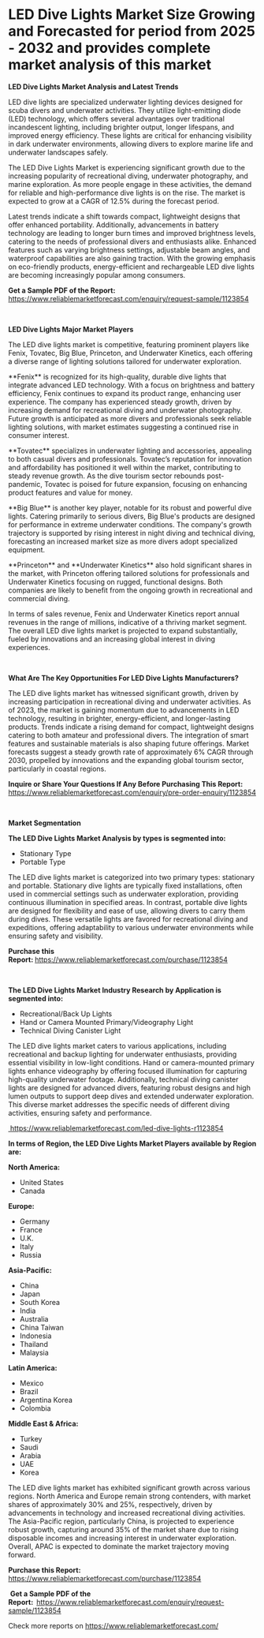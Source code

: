 <p><h1>LED Dive Lights Market Size Growing and Forecasted for period from 2025 - 2032 and provides complete market analysis of this market</h1></p><p><strong>LED Dive Lights Market Analysis and Latest Trends</strong></p>
<p><p>LED dive lights are specialized underwater lighting devices designed for scuba divers and underwater activities. They utilize light-emitting diode (LED) technology, which offers several advantages over traditional incandescent lighting, including brighter output, longer lifespans, and improved energy efficiency. These lights are critical for enhancing visibility in dark underwater environments, allowing divers to explore marine life and underwater landscapes safely.</p><p>The LED Dive Lights Market is experiencing significant growth due to the increasing popularity of recreational diving, underwater photography, and marine exploration. As more people engage in these activities, the demand for reliable and high-performance dive lights is on the rise. The market is expected to grow at a CAGR of 12.5% during the forecast period. </p><p>Latest trends indicate a shift towards compact, lightweight designs that offer enhanced portability. Additionally, advancements in battery technology are leading to longer burn times and improved brightness levels, catering to the needs of professional divers and enthusiasts alike. Enhanced features such as varying brightness settings, adjustable beam angles, and waterproof capabilities are also gaining traction. With the growing emphasis on eco-friendly products, energy-efficient and rechargeable LED dive lights are becoming increasingly popular among consumers.</p></p>
<p><strong>Get a Sample PDF of the Report:&nbsp;</strong> <a href="https://www.reliablemarketforecast.com/enquiry/request-sample/1123854?utm_campaign=1834&utm_medium=2&utm_source=Github&utm_content=ia&utm_term=10022025&utm_id=led-dive-lights">https://www.reliablemarketforecast.com/enquiry/request-sample/1123854</a></p>
<p>&nbsp;</p>
<p><strong>LED Dive Lights Major Market Players</strong></p>
<p><p>The LED dive lights market is competitive, featuring prominent players like Fenix, Tovatec, Big Blue, Princeton, and Underwater Kinetics, each offering a diverse range of lighting solutions tailored for underwater exploration.</p><p>**Fenix** is recognized for its high-quality, durable dive lights that integrate advanced LED technology. With a focus on brightness and battery efficiency, Fenix continues to expand its product range, enhancing user experience. The company has experienced steady growth, driven by increasing demand for recreational diving and underwater photography. Future growth is anticipated as more divers and professionals seek reliable lighting solutions, with market estimates suggesting a continued rise in consumer interest.</p><p>**Tovatec** specializes in underwater lighting and accessories, appealing to both casual divers and professionals. Tovatec’s reputation for innovation and affordability has positioned it well within the market, contributing to steady revenue growth. As the dive tourism sector rebounds post-pandemic, Tovatec is poised for future expansion, focusing on enhancing product features and value for money.</p><p>**Big Blue** is another key player, notable for its robust and powerful dive lights. Catering primarily to serious divers, Big Blue's products are designed for performance in extreme underwater conditions. The company's growth trajectory is supported by rising interest in night diving and technical diving, forecasting an increased market size as more divers adopt specialized equipment.</p><p>**Princeton** and **Underwater Kinetics** also hold significant shares in the market, with Princeton offering tailored solutions for professionals and Underwater Kinetics focusing on rugged, functional designs. Both companies are likely to benefit from the ongoing growth in recreational and commercial diving.</p><p>In terms of sales revenue, Fenix and Underwater Kinetics report annual revenues in the range of millions, indicative of a thriving market segment. The overall LED dive lights market is projected to expand substantially, fueled by innovations and an increasing global interest in diving experiences.</p></p>
<p>&nbsp;</p>
<p><strong>What Are The Key Opportunities For LED Dive Lights Manufacturers?</strong></p>
<p><p>The LED dive lights market has witnessed significant growth, driven by increasing participation in recreational diving and underwater activities. As of 2023, the market is gaining momentum due to advancements in LED technology, resulting in brighter, energy-efficient, and longer-lasting products. Trends indicate a rising demand for compact, lightweight designs catering to both amateur and professional divers. The integration of smart features and sustainable materials is also shaping future offerings. Market forecasts suggest a steady growth rate of approximately 6% CAGR through 2030, propelled by innovations and the expanding global tourism sector, particularly in coastal regions.</p></p>
<p><strong>Inquire or Share Your Questions If Any Before Purchasing This Report:</strong> <a href="https://www.reliablemarketforecast.com/enquiry/pre-order-enquiry/1123854?utm_campaign=1834&utm_medium=2&utm_source=Github&utm_content=ia&utm_term=10022025&utm_id=led-dive-lights">https://www.reliablemarketforecast.com/enquiry/pre-order-enquiry/1123854</a></p>
<p>&nbsp;</p>
<p><strong>Market Segmentation</strong></p>
<p><strong>The LED Dive Lights Market Analysis by types is segmented into:</strong></p>
<p><ul><li>Stationary Type</li><li>Portable Type</li></ul></p>
<p><p>The LED dive lights market is categorized into two primary types: stationary and portable. Stationary dive lights are typically fixed installations, often used in commercial settings such as underwater exploration, providing continuous illumination in specified areas. In contrast, portable dive lights are designed for flexibility and ease of use, allowing divers to carry them during dives. These versatile lights are favored for recreational diving and expeditions, offering adaptability to various underwater environments while ensuring safety and visibility.</p></p>
<p><strong>Purchase this Report:&nbsp;</strong><a href="https://www.reliablemarketforecast.com/purchase/1123854?utm_campaign=1834&utm_medium=2&utm_source=Github&utm_content=ia&utm_term=10022025&utm_id=led-dive-lights">https://www.reliablemarketforecast.com/purchase/1123854</a></p>
<p>&nbsp;</p>
<p><strong>The LED Dive Lights Market Industry Research by Application is segmented into:</strong></p>
<p><ul><li>Recreational/Back Up Lights</li><li>Hand or Camera Mounted Primary/Videography Light</li><li>Technical Diving Canister Light</li></ul></p>
<p><p>The LED dive lights market caters to various applications, including recreational and backup lighting for underwater enthusiasts, providing essential visibility in low-light conditions. Hand or camera-mounted primary lights enhance videography by offering focused illumination for capturing high-quality underwater footage. Additionally, technical diving canister lights are designed for advanced divers, featuring robust designs and high lumen outputs to support deep dives and extended underwater exploration. This diverse market addresses the specific needs of different diving activities, ensuring safety and performance.</p></p>
<p><a href="https://www.reliablemarketforecast.com/led-dive-lights-r1123854?utm_campaign=1834&utm_medium=2&utm_source=Github&utm_content=ia&utm_term=10022025&utm_id=led-dive-lights">&nbsp;https://www.reliablemarketforecast.com/led-dive-lights-r1123854</a></p>
<p><strong>In terms of Region, the LED Dive Lights Market Players available by Region are:</strong></p>
<p>
    <p> <strong> North America: </strong>
        <ul>
            <li>United States</li>
            <li>Canada</li>
        </ul>
        </p> 
    <p> <strong> Europe: </strong>
        <ul>
            <li>Germany</li>
            <li>France</li>
            <li>U.K.</li>
            <li>Italy</li>
            <li>Russia</li>
        </ul>
        </p> 
    <p> <strong> Asia-Pacific: </strong>
        <ul>
            <li>China</li>
            <li>Japan</li>
            <li>South Korea</li>
            <li>India</li>
            <li>Australia</li>
            <li>China Taiwan</li>
            <li>Indonesia</li>
            <li>Thailand</li>
            <li>Malaysia</li>
        </ul>
        </p> 
    <p> <strong> Latin America: </strong>
        <ul>
            <li>Mexico</li>
            <li>Brazil</li>
            <li>Argentina Korea</li>
            <li>Colombia</li>
        </ul>
        </p> 
    <p> <strong> Middle East & Africa: </strong>
        <ul>
            <li>Turkey</li>
            <li>Saudi</li>
            <li>Arabia</li>
            <li>UAE</li>
            <li>Korea</li>
        </ul>
    </p>
    </p>
<p><p>The LED dive lights market has exhibited significant growth across various regions. North America and Europe remain strong contenders, with market shares of approximately 30% and 25%, respectively, driven by advancements in technology and increased recreational diving activities. The Asia-Pacific region, particularly China, is projected to experience robust growth, capturing around 35% of the market share due to rising disposable incomes and increasing interest in underwater exploration. Overall, APAC is expected to dominate the market trajectory moving forward.</p></p>
<p><strong>Purchase this Report: </strong><a href="https://www.reliablemarketforecast.com/purchase/1123854?utm_campaign=1834&utm_medium=2&utm_source=Github&utm_content=ia&utm_term=10022025&utm_id=led-dive-lights">https://www.reliablemarketforecast.com/purchase/1123854</a></p>
<p>&nbsp;<strong>Get a Sample PDF of the Report:&nbsp;&nbsp;</strong><a href="https://www.reliablemarketforecast.com/enquiry/request-sample/1123854?utm_campaign=1834&utm_medium=2&utm_source=Github&utm_content=ia&utm_term=10022025&utm_id=led-dive-lights">https://www.reliablemarketforecast.com/enquiry/request-sample/1123854</a></p>
<p><strong></strong></p>
<p>Check more reports on <a href="https://www.reliablemarketforecast.com/?utm_campaign=1834&utm_medium=2&utm_source=Github&utm_content=ia&utm_term=10022025&utm_id=led-dive-lights">https://www.reliablemarketforecast.com/</a></p>